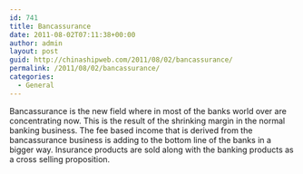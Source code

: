 ```yaml
---
id: 741
title: Bancassurance
date: 2011-08-02T07:11:38+00:00
author: admin
layout: post
guid: http://chinashipweb.com/2011/08/02/bancassurance/
permalink: /2011/08/02/bancassurance/
categories:
  - General
---
```

Bancassurance is the new field where in most of the banks world over are concentrating now. This is the result of the shrinking margin in the normal banking business. The fee based income that is derived from the bancassurance business is adding to the bottom line of the banks in a bigger way. Insurance products are sold along with the banking products as a cross selling proposition.